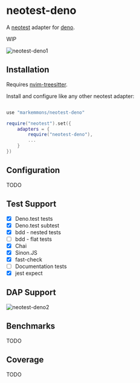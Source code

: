 # neotest-deno

A [neotest](https://github.com/rcarriga/neotest) adapter for [deno](https://deno.land/).

WIP

![neotest-deno1](https://user-images.githubusercontent.com/21696951/206565569-3d7b6489-da56-42e3-bf72-9b2599dc3a30.gif)


## Installation

Requires [nvim-treesitter](https://github.com/nvim-treesitter/nvim-treesitter).

Install and configure like any other neotest adapter:

```lua

use "markemmons/neotest-deno"

require("neotest").set({
	adapters = {
		require("neotest-deno"),
		...
	}
})
```

## Configuration

TODO

## Test Support

- [x] Deno.test tests
- [x] Deno.test subtest
- [x] bdd - nested tests
- [ ] bdd - flat tests
- [x] Chai
- [x] Sinon.JS
- [x] fast-check
- [ ] Documentation tests
- [x] jest expect

## DAP Support

![neotest-deno2](https://user-images.githubusercontent.com/21696951/206599082-2c1759d2-6158-41e5-9121-cb3bdb7fbe08.gif)

## Benchmarks

TODO

## Coverage

TODO
